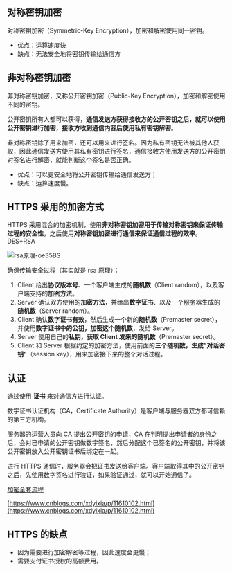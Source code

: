 ## 对称密钥加密

对称密钥加密（Symmetric-Key Encryption），加密和解密使用同一密钥。

- 优点：运算速度快
- 缺点：无法安全地将密钥传输给通信方

## 非对称密钥加密

非对称密钥加密，又称公开密钥加密（Public-Key Encryption），加密和解密使用不同的密钥。

公开密钥所有人都可以获得，**通信发送方获得接收方的公开密钥之后，就可以使用公开密钥进行加密**，**接收方收到通信内容后使用私有密钥解密**。

非对称密钥除了用来加密，还可以用来进行签名。因为私有密钥无法被其他人获取，因此通信发送方使用其私有密钥进行签名，通信接收方使用发送方的公开密钥对签名进行解密，就能判断这个签名是否正确。

- 优点：可以更安全地将公开密钥传输给通信发送方；
- 缺点：运算速度慢。

## HTTPS 采用的加密方式

HTTPS 采用混合的加密机制，使用**非对称密钥加密用于传输对称密钥来保证传输过程的安全性**，之后使用**对称密钥加密进行通信来保证通信过程的效率**。DES+RSA

![rsa原理-oe35BS](https://cdn.jsdelivr.net/gh/DreamCats/imgs@main/uPic/rsa原理-oe35BS.png)

确保传输安全过程（其实就是 rsa 原理）：

1. Client 给出**协议版本号**、一个客户端生成的**随机数**（Client random），以及客户端支持的**加密方法**。
2. Server 确认双方使用的**加密方法**，并给出**数字证书**、以及一个服务器生成的**随机数**（Server random）。
3. Client 确认**数字证书有效**，然后生成一个新的**随机数**（Premaster secret），并使用**数字证书中的公钥，加密这个随机数**，发给 Server。
4. Server 使用自己的**私钥，获取 Client 发来的随机数**（Premaster secret）。
5. Client 和 Server 根据约定的加密方法，使用前面的**三个随机数，生成”对话密钥”**（session key），用来加密接下来的整个对话过程。

## 认证

通过使用 **证书** 来对通信方进行认证。

数字证书认证机构（CA，Certificate Authority）是客户端与服务器双方都可信赖的第三方机构。

服务器的运营人员向 CA 提出公开密钥的申请，CA 在判明提出申请者的身份之后，会对已申请的公开密钥做数字签名，然后分配这个已签名的公开密钥，并将该公开密钥放入公开密钥证书后绑定在一起。

进行 HTTPS 通信时，服务器会把证书发送给客户端。客户端取得其中的公开密钥之后，先使用数字签名进行验证，如果验证通过，就可以开始通信了。

[加密全套流程](https://www.cnblogs.com/handsomeBoys/p/6556336.html)

[https://www.cnblogs.com/xdyixia/p/11610102.html](https://www.cnblogs.com/xdyixia/p/11610102.html)

## HTTPS 的缺点

- 因为需要进行加密解密等过程，因此速度会更慢；
- 需要支付证书授权的高额费用。
